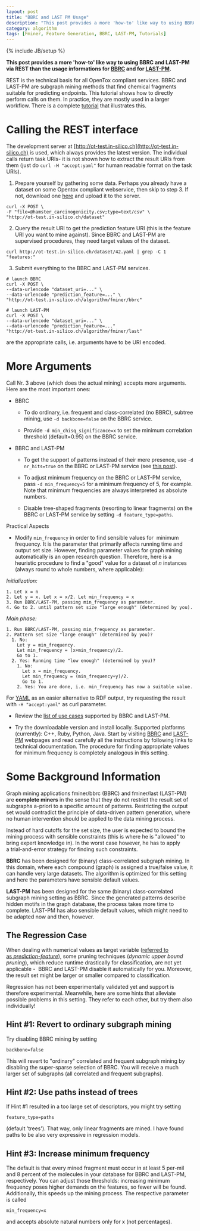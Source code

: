 ```yaml
---
layout: post
title: "BBRC and LAST PM Usage"
description: "This post provides a more 'how-to' like way to using BBRC and LAST-PM via REST than the usage informations for [BBRC](http://bbrc.maunz.de#usage) and for [LAST-PM](http://last-pm.maunz.de#usage)."
category: algorithm
tags: [Fminer, Feature Generation, BBRC, LAST-PM, Tutorials]
---
```

{% include JB/setup %}

**This post provides a more 'how-to' like way to using BBRC and LAST-PM via REST than the usage informations for [BBRC](http://bbrc.maunz.de#usage) and for [LAST-PM](http://last-pm.maunz.de#usage).**

REST is the technical basis for all OpenTox compliant services. BBRC and LAST-PM are subgraph mining methods that find chemical fragments suitable for predicting endpoints. This tutorial shows how to directly perform calls on them. In practice, they are mostly used in a larger workflow. There is a complete [tutorial](/algorithm/2012/05/01/services-tutorial---lazar-feature-generation-feature-selection-validation) that illustrates this.


# Calling the REST interface


The development server at [http://ot-test.in-silico.ch](http://ot-test.in-silico.ch) is used, which always provides the latest version. The individual calls return task URIs- it is not shown how to extract the result URIs from them (just do `curl -H "accept:yaml"` for human readable format on the task URIs).



	
  1. Prepare yourself by gathering some data. Perhaps you already have a dataset on some Opentox compliant webservice, then skip to step 3. If not, download one [here](http://www.maunz.de/opentox/hamster_carcinogenicity.csv) and upload it to the server.

    
    
    curl -X POST \
    -F "file=@hamster_carcinogenicity.csv;type=text/csv" \
    "http://ot-test.in-silico.ch/dataset"
    


	
  2. Query the result URI to get the prediction feature URI (this is the feature URI you want to mine against). Since BBRC and LAST-PM are supervised procedures, they need target values of the dataset.

    
    
    curl http://ot-test.in-silico.ch/dataset/42.yaml | grep -C 1 "features:"
    


	
  3. Submit everything to the BBRC and LAST-PM services.

    
    
    # launch BBRC
    curl -X POST \
    --data-urlencode "dataset_uri=..." \
    --data-urlencode "prediction_feature=..." \
    "http://ot-test.in-silico.ch/algorithm/fminer/bbrc"
    
    # launch LAST-PM
    curl -X POST \
    --data-urlencode "dataset_uri=..." \
    --data-urlencode "prediction_feature=..."
    "http://ot-test.in-silico.ch/algorithm/fminer/last"
    



are the appropriate calls, i.e. arguments have to be URI encoded.


# More Arguments


Call Nr. 3 above (which does the actual mining) accepts more arguments. Here are the most important ones:


* BBRC


  * To do ordinary, i.e. frequent and class-correlated (no BBRC), subtree mining, use `-d backbone=false` on the BBRC service.


  * Provide `-d min_chisq_significance=x` to set the minimum correlation threshold (default=0.95) on the BBRC service.







* BBRC and LAST-PM


  * To get the support of patterns instead of their mere presence, use `-d nr_hits=true` on the BBRC or LAST-PM service (see [this post](/algorithm/2012/05/02/support-calculation-in-fminer)).


  * To adjust minimum frequency on the BBRC or LAST-PM service, pass `-d min_frequency=5` for a minimum frequency of 5, for example. Note that minimum frequencies are always interpreted as absolute numbers.


  * Disable tree-shaped fragments (resorting to linear fragments) on the BBRC or LAST-PM service by setting `-d feature_type=paths`.







Practical Aspects





	
* Modify `min_frequency` in order to find sensible values for  minimum frequency. It is the parameter that primarily affects running time and output set size. However, finding parameter values for graph mining automatically is an open research question. Therefore, here is a heuristic procedure to find a "good" value for a dataset of _n_ instances (always round to whole numbers, where applicable):




_Initialization:_

    1. Let x = n
    2. Let y = x. Let x = x/2. Let min_frequency = x
    3. Run BBRC/LAST-PM, passing min_frequency as parameter.
    4. Go to 2. until pattern set size "large enough" (determined by you).

_Main phase:_
	
    1. Run BBRC/LAST-PM, passing min_frequency as parameter.
    2. Pattern set size "large enough" (determined by you)?
      1. No:
        Let y = min_frequency.
        Let min_frequency = (x+min_frequency)/2.
        Go to 1.
      2. Yes: Running time "low enough" (determined by you)?
        1. No:
          Let x = min_frequency.
          Let min_frequency = (min_frequency+y)/2.
          Go to 1.
        2. Yes: You are done, i.e. min_frequency has now a suitable value.
	
 For [YAML](http://en.wikipedia.org/wiki/YAML) as an easier alternative to RDF output, try requesting the result with `-H "accept:yaml"` as curl parameter.


* Review the [list of use cases](/algorithm/2012/05/02/use-case-table-for-fminer) supported by BBRC and LAST-PM.


* Try the downloadable version and install locally. Supported platforms (currently): C++, Ruby, Python, Java. Start by visiting [BBRC](http://www.maunz.de/wordpress/bbrc) and [LAST-PM](http://www.maunz.de/wordpress/latent-structure-pattern-mining) webpages and read carefully all the instructions by following links to technical documentation. The procedure for finding appropriate values for minimum frequency is completely analogous in this setting.




# Some Background Information


Graph mining applications fminer/bbrc (BBRC) and fminer/last (LAST-PM) are **complete miners** in the sense that they do not restrict the result set of subgraphs a-priori to a specific amount of patterns. Restricting the output set would contradict the principle of data-driven pattern generation, where no human intervention should be applied to the data mining process.

Instead of hard cutoffs for the set size, the user is expected to bound the mining process with sensible constraints (this is where he is "allowed" to bring expert knowledge in). In the worst case however, he has to apply a trial-and-error strategy for finding such constraints.

**BBRC** has been designed for (binary) class-correlated subgraph mining. In this domain, where each compound (graph) is assigned a true/false value, it can handle very large datasets. The algorithm is optimized for this setting and here the parameters have sensible default values.

**LAST-PM** has been designed for the same (binary) class-correlated subgraph mining setting as BBRC. Since the generated patterns describe hidden motifs in the graph database, the process takes more time to complete. LAST-PM has also sensible default values, which might need to be adapted now and then, however.


## The Regression Case


When dealing with numerical values as target variable ([referred to as *prediction-feature*](/algorithm/2012/05/02/bbrc-and-last-pm-usage)), some pruning techniques (*dynamic upper bound pruning*), which reduce runtime drastically for classification, are not yet applicable -  BBRC and LAST-PM disable it automatically for you. Moreover, the result set might be larger or smaller compared to classification.

Regression has not been experimentally validated yet and support is therefore experimental. Meanwhile, here are some hints that alleviate possible problems in this setting. They refer to each other, but try them also individually!


## Hint #1: Revert to ordinary subgraph mining


Try disabling BBRC mining by setting


    
    
    backbone=false
    



This will revert to "ordinary" correlated and frequent subgraph mining by disabling the super-sparse selection of BBRC. You will receive a much larger set of subgraphs (all correlated and frequent subgraphs).


## Hint #2: Use paths instead of trees


If Hint #1 resulted in a too large set of descriptors, you might try setting


    
    
    feature_type=paths
    



(default 'trees'). That way, only linear fragments are mined. I have found paths to be also very expressive in regression models.


## Hint #3: Increase minimum frequency


The default is that every mined fragment must occur in at least 5 per-mil and 8 percent of the molecules in your database for BBRC and LAST-PM, respectively. You can adjust those thresholds: increasing minimum frequency poses higher demands on the features, so fewer will be found. Additionally, this speeds up the mining process. The respective parameter is called


    
    
    min_frequency=x
    



and accepts absolute natural numbers only for x (not percentages).
